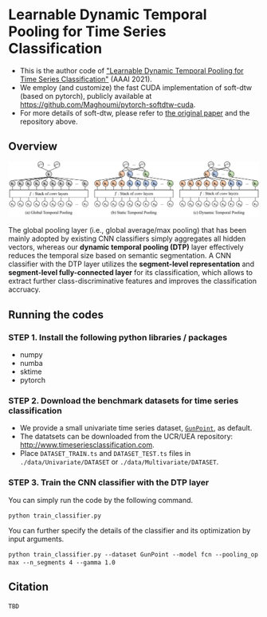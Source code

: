 # Learnable Dynamic Temporal Pooling for Time Series Classification

- This is the author code of ["Learnable Dynamic Temporal Pooling for Time Series Classification"](https://arxiv.org/abs/2104.02577) (AAAI 2021).
- We employ (and customize) the fast CUDA implementation of soft-dtw (based on pytorch), publicly available at https://github.com/Maghoumi/pytorch-softdtw-cuda.
- For more details of soft-dtw, please refer to [the original paper](https://dl.acm.org/doi/10.5555/3305381.3305474) and the repository above.

## Overview

<p align="center">
<img src="./figure/overview.png" width="900">
</p>

The global pooling layer (i.e., global average/max pooling) that has been mainly adopted by existing CNN classifiers simply aggregates all hidden vectors, whereas our **dynamic temporal pooling (DTP)** layer effectively reduces the temporal size based on semantic segmentation.
A CNN classifier with the DTP layer utilizes the **segment-level representation** and **segment-level fully-connected layer** for its classification, which allows to extract further class-discriminative features and improves the classification accruacy.

## Running the codes

### STEP 1. Install the following python libraries / packages

- numpy
- numba
- sktime
- pytorch


### STEP 2. Download the benchmark datasets for time series classification

- We provide a small univariate time series dataset, [`GunPoint`](http://www.timeseriesclassification.com/description.php?Dataset=GunPoint), as default.
- The datatsets can be downloaded from the UCR/UEA repository: http://www.timeseriesclassification.com.
- Place `DATASET_TRAIN.ts` and `DATASET_TEST.ts` files in `./data/Univariate/DATASET` or `./data/Multivariate/DATASET`.


### STEP 3. Train the CNN classifier with the DTP layer

You can simply run the code by the following command.
```
python train_classifier.py
```

You can further specify the details of the classifier and its optimization by input arguments.
```
python train_classifier.py --dataset GunPoint --model fcn --pooling_op max --n_segments 4 --gamma 1.0
```

## Citation
```
TBD
```
